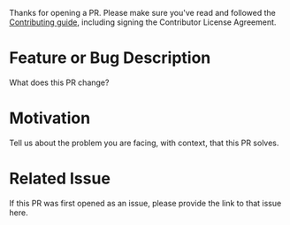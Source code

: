 Thanks for opening a PR. Please make sure you've read and followed the [Contributing guide](https://github.com/cloudfoundry/cf-mysql-release/blob/develop/CONTRIBUTING.md), including signing the Contributor License Agreement.

# Feature or Bug Description
What does this PR change?  

# Motivation
Tell us about the problem you are facing, with context, that this PR solves.

# Related Issue
If this PR was first opened as an issue, please provide the link to that issue here.

